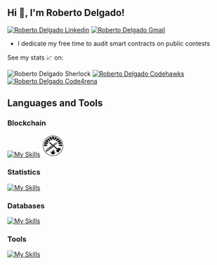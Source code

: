 ## Hi 👋, I'm Roberto Delgado! 

[![Roberto Delgado Linkedin](https://img.shields.io/badge/LinkedIn-0077B5?style=for-the-badge&logo=linkedin&logoColor=white)](https://www.linkedin.com/in/roberto-delgado-ferrezuelo-89b543215/)
[![Roberto Delgado Gmail](https://img.shields.io/badge/Gmail-D14836?style=for-the-badge&logo=gmail&logoColor=white)](mailto:robertodf99@gmail.com)

- I dedicate my free time to audit smart contracts on public contests

See my stats 📈 on:

<a href="https://audits.sherlock.xyz/watson/robertodf" style="text-decoration: none;">
    <img src="https://avatars.githubusercontent.com/u/83594978?s=200&v=4" alt="Roberto Delgado Sherlock" width="50" height="50">
</a>

<a href="https://www.codehawks.com/profile/clscdki8s0001sbgc9ukl8ewc">
    <img src="https://res.cloudinary.com/droqoz7lg/image/upload/v1689080263/snhkgvtsidryjdtx0pce.png" alt="Roberto Delgado Codehawks" width="50" height="50">
</a>

<a href="https://code4rena.com/@robertodf99">
    <img src="https://cryptocurrencyjobs.co/startups/assets/logos/code4rena.png" alt="Roberto Delgado Code4rena" width="50" height="50">
</a>

## Languages and Tools 

### Blockchain  
[![My Skills](https://skillicons.dev/icons?i=solidity)](https://skillicons.dev)
<img width=50px src='https://raw.githubusercontent.com/foundry-rs/foundry/master/.github/logo.png'>&nbsp;

### Statistics
[![My Skills](https://skillicons.dev/icons?i=python,r,matlab)](https://skillicons.dev)


### Databases
[![My Skills](https://skillicons.dev/icons?i=mysql)](https://skillicons.dev)

### Tools
[![My Skills](https://skillicons.dev/icons?i=vscode)](https://skillicons.dev)
